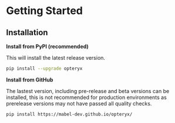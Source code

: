 # Getting Started

## Installation

**Install from PyPI (recommended)**

This will install the latest release version.

~~~bash
pip install --upgrade opteryx
~~~

**Install from GitHub**

The lastest version, including pre-release and beta versions can be installed, this is not recommended for production environments as prerelease versions may not have passed all quality checks.

~~~bash
pip install https://mabel-dev.github.io/opteryx/
~~~
